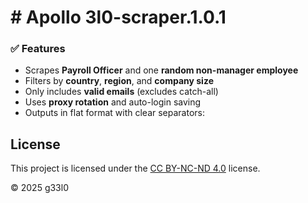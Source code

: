 # # Apollo 3l0-scraper.1.0.1

### ✅ Features
- Scrapes **Payroll Officer** and one **random non-manager employee**
- Filters by **country**, **region**, and **company size**
- Only includes **valid emails** (excludes catch-all)
- Uses **proxy rotation** and auto-login saving
- Outputs in flat format with clear separators:

## License

This project is licensed under the [CC BY-NC-ND 4.0](https://creativecommons.org/licenses/by-nc-nd/4.0/) license.

© 2025 g33l0
